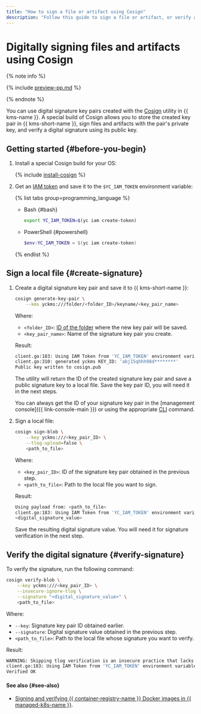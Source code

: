 ```yaml
---
title: "How to sign a file or artifact using Cosign"
description: "Follow this guide to sign a file or artifact, or verify an electronic signature using the Cosign utility."
---
```


# Digitally signing files and artifacts using Cosign

{% note info %}

{% include [preview-pp.md](../../_includes/preview-pp.md) %}

{% endnote %}

You can use digital signature key pairs created with the [Cosign](https://docs.sigstore.dev/signing/quickstart/) utility in {{ kms-name }}. A special build of Cosign allows you to store the created key pair in {{ kms-short-name }}, sign files and artifacts with the pair's private key, and verify a digital signature using its public key.

## Getting started {#before-you-begin}

1. Install a special Cosign build for your OS:

   {% include [install-cosign](../../_includes/kms/install-cosign.md) %}

1. Get an [IAM token](../../iam/concepts/authorization/iam-token.md) and save it to the `$YC_IAM_TOKEN` environment variable:

   {% list tabs group=programming_language %}

   - Bash {#bash}

      ```bash
      export YC_IAM_TOKEN=$(yc iam create-token)
      ```

   - PowerShell {#powershell}

      ```powershell
      $env:YC_IAM_TOKEN = $(yc iam create-token)
      ```

   {% endlist %}

## Sign a local file {#create-signature}

1. Create a digital signature key pair and save it to {{ kms-short-name }}:

   ```bash
   cosign generate-key-pair \
       --kms yckms:///folder/<folder_ID>/keyname/<key_pair_name>
   ```

   Where:
   * `<folder_ID>`: [ID of the folder](../../resource-manager/operations/folder/get-id.md) where the new key pair will be saved.
   * `<key_pair_name>`: Name of the signature key pair you create.

   Result:

   ```bash
   client.go:183: Using IAM Token from 'YC_IAM_TOKEN' environment variable as credentials
   client.go:310: generated yckms KEY_ID: 'abj15qhhh98d********'
   Public key written to cosign.pub
   ```

   The utility will return the ID of the created signature key pair and save a public signature key to a local file. Save the key pair ID, you will need it in the next steps.

   You can always get the ID of your signature key pair in the [management console]({{ link-console-main }}) or using the appropriate [CLI](../../cli/cli-ref/managed-services/kms/asymmetric-signature-key/list.md) command.

1. Sign a local file:

   ```bash
   cosign sign-blob \
       --key yckms:///<key_pair_ID> \
       --tlog-upload=false \
       <path_to_file>
   ```

   Where:
   * `<key_pair_ID>`: ID of the signature key pair obtained in the previous step.
   * `<path_to_file>`: Path to the local file you want to sign.

   Result:

   ```bash
   Using payload from: <path_to_file>
   client.go:183: Using IAM Token from 'YC_IAM_TOKEN' environment variable as credentials
   <digital_signature_value>
   ```

   Save the resulting digital signature value. You will need it for signature verification in the next step.

## Verify the digital signature {#verify-signature}

To verify the signature, run the following command:

```bash
cosign verify-blob \
    --key yckms:///<key_pair_ID> \
    --insecure-ignore-tlog \
    --signature "<digital_signature_value>" \
    <path_to_file>
```

Where:
* `--key`: Signature key pair ID obtained earlier.
* `--signature`: Digital signature value obtained in the previous step.
* `<path_to_file>`: Path to the local file whose signature you want to verify.

Result:

```bash
WARNING: Skipping tlog verification is an insecure practice that lacks of transparency and auditability verification for the blob.
client.go:183: Using IAM Token from 'YC_IAM_TOKEN' environment variable as credentials
Verified OK
```

#### See also {#see-also}

* [Signing and verifying {{ container-registry-name }} Docker images in {{ managed-k8s-name }}](../../container-registry/tutorials/sign-with-cosign.md).